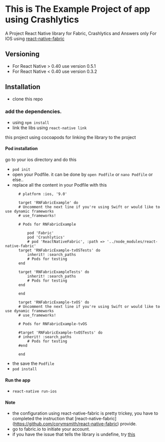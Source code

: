 # This is The Example Project of app using Crashlytics
A Project  React Native library for Fabric, Crashlytics and Answers only For IOS using [react-native-fabric](https://github.com/corymsmith/react-native-fabric)

## Versioning
- For React Native > 0.40 use version 0.5.1
- For React Native < 0.40 use version 0.3.2

## Installation

- clone this repo

### add the dependencies.
 - using `npm install`
 - link the libs using `react-native link`

 this project using cocoapods for linking the library to the project
 #### Pod installation
 go to your ios directory and do this
  - `pod init`
  - open your Podfile. it can be done by `open Podfile` or `nano Podfile` or else..
  - replace all the content in your Podfile with this
  ```# Uncomment the next line to define a global platform for your project
        # platform :ios, '9.0'

        target 'RNFabricExample' do
        # Uncomment the next line if you're using Swift or would like to use dynamic frameworks
        # use_frameworks!

        # Pods for RNFabricExample

            pod 'Fabric'
            pod 'Crashlytics'
            # pod 'ReactNativeFabric', :path => '../node_modules/react-native-fabric'
        target 'RNFabricExample-tvOSTests' do
            inherit! :search_paths
            # Pods for testing
        end

        target 'RNFabricExampleTests' do
            inherit! :search_paths
            # Pods for testing
        end

        end

        target 'RNFabricExample-tvOS' do
        # Uncomment the next line if you're using Swift or would like to use dynamic frameworks
        # use_frameworks!

        # Pods for RNFabricExample-tvOS

        #target 'RNFabricExample-tvOSTests' do
        # inherit! :search_paths
            # Pods for testing
        #end

        end
```
- the save the `Podfile`
- `pod install`

#### Run the app
- `react-native run-ios`


#### Note
 - the configuration using react-native-fabric is pretty trickey, you have to completed the instruction that [react-native-fabric]    (https://github.com/corymsmith/react-native-fabric) provide.
 - go to fabric.io to initiate your account.
 - if you have the issue that tells the library is undefine, try [this](https://github.com/corymsmith/react-native-fabric/issues/102#issuecomment-279296313)



